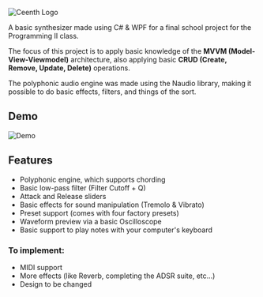 ![Ceenth Logo](https://i.imgur.com/6CL8BDM.png)




A basic synthesizer made using C# & WPF for a final school project for the Programming II class.

The focus of this project is to apply basic knowledge of the **MVVM (Model-View-Viewmodel)** architecture, also applying basic **CRUD (Create, Remove, Update, Delete)** operations.

The polyphonic audio engine was made using the Naudio library, making it possible to do basic effects, filters, and things of the sort.

## Demo

![Demo](https://i.imgur.com/kbO61R7.gif)


## Features

- Polyphonic engine, which supports chording
- Basic low-pass filter (Filter Cutoff + Q)
- Attack and Release sliders
- Basic effects for sound manipulation (Tremolo & Vibrato)
- Preset support (comes with four factory presets)
- Waveform preview via a basic Oscilloscope
- Basic support to play notes with your computer's keyboard

### **To implement:**

- MIDI support
- More effects (like Reverb, completing the ADSR suite, etc...)
- Design to be changed

